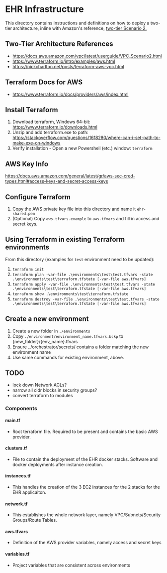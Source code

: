 # EHR Infrastructure
This directory contains instructions and definitions on how to deploy a two-tier architecture,
inline with Amazon's reference, [two-tier Scenario 2.](https://docs.aws.amazon.com/vpc/latest/userguide/VPC_Scenario2.html)

## Two-Tier Architecture References 
- https://docs.aws.amazon.com/vpc/latest/userguide/VPC_Scenario2.html
- https://www.terraform.io/intro/examples/aws.html
- https://nickcharlton.net/posts/terraform-aws-vpc.html

## Terraform Docs for AWS
- https://www.terraform.io/docs/providers/aws/index.html

## Install Terraform
1. Download terraform, Windows 64-bit: 
  https://www.terraform.io/downloads.html
1. Unzip and add terraform.exe to path: 
  https://stackoverflow.com/questions/1618280/where-can-i-set-path-to-make-exe-on-windows
1. Verify installation - Open a new Powershell (etc.) window: `terraform`

## AWS Key Info
https://docs.aws.amazon.com/general/latest/gr/aws-sec-cred-types.html#access-keys-and-secret-access-keys

## Configure Terraform
1. Copy the AWS private key file into this directory and name it `ehr-shared.pem` 
1. (Optional) Copy `aws.tfvars.example` to `aws.tfvars` and fill in access and secret keys.

## Using Terraform in existing Terraform environments
From this directory (examples for `test` environment need to be updated):
1. `terraform init`
1. `terraform plan -var-file .\environments\test\test.tfvars -state .\environments\test\terraform.tfstate [-var-file aws.tfvars]`
1. `terraform apply -var-file .\environments\test\test.tfvars -state .\environments\test\terraform.tfstate [-var-file aws.tfvars]`
1. `terraform show .\environments\test\terraform.tfstate`
1. `terraform destroy -var-file .\environments\test\test.tfvars -state .\environments\test\terraform.tfstate [-var-file aws.tfvars]`

## Create a new environment
1. Create a new folder in `./environments`
1. Copy `./environment/environment_name.tfvars.bckp` to {new_folder}/{env_name}.tfvars
1. Ensure ../orchestrator/secrets/ contains a folder matching the new environment name
1. Use same commands for existing environment, above.

## TODO
- lock down Network ACLs?
- narrow all cidr blocks in security groups?
- convert terraform to modules

### Components

#### main.tf
- Root terraform file.  Required to be present and contains the basic AWS provider.

#### clusters.tf
- File to contain the deployment of the EHR docker stacks.  Software and docker deployments after instance creation.

#### instances.tf
- This handles the creation of the 3 EC2 instances for the 2 stacks for the EHR applicaiton.

#### network.tf
- This establishes the whole network layer, namely VPC/Subnets/Security Groups/Route Tables.

#### aws.tfvars
- Definition of the AWS provider variables, namely access and secret keys

#### variables.tf
- Project variables that are consistent across environments